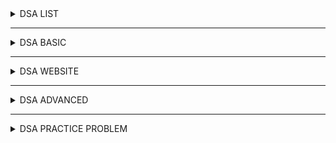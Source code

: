 <details> <summary> DSA LIST </summary>
  
  <br/>
  
 * [log2base2](https://log2base2.com/dsa?utm_src=youtube&utm_target=ydsarecall&gclid=Cj0KCQjwtsv7BRCmARIsANu-CQd29WxR72bpTKnwUWsdIBt0xJ84vPB5ltV5lqpFyiI5DNji8-QSXdAaAjDLEALw_wcB)
 * [Algorithm List and Technique List](https://github.com/hasancse91/Programming-Problem-In-Bengali/blob/master/Algorithm%20and%20Programming%20Technique%20Link.md)
 * [Algorithms required to solve all problems](https://www.quora.com/What-are-the-algorithms-required-to-solve-all-problems-using-C++-in-any-competitive-coding-contest)
  
</details>

---

<details> <summary> DSA BASIC </summary>
  
 <br/>

* [DSA-Training-2021](https://github.com/crux-bphc/DSA-Training-2021)
* [Hackerearth Competitive Programming](https://www.hackerearth.com/getstarted-competitive-programming/)
* [Summer-Group-2021](https://github.com/crux-bphc/CC-Summer-Group-2021)
* [Beginner Topics](https://github.com/the-hyp0cr1t3/CC/tree/master/Beginner%20Topics)
* [CUET Syllabus](https://drive.google.com/file/d/1JGNeGPyzaLTuw_F1DxlldjMbXBxX-3fG/view?usp=sharing)
* [Competitive Programmer’s Handbook](https://drive.google.com/file/d/1CSTWYKO5GxawqVAU2PNCFc3eeapngo1v/view?usp=sharing)
* [Abdul Bari](https://www.youtube.com/watch?v=0IAPZzGSbME&list=PLDN4rrl48XKpZkf03iYFl-O29szjTrs_O)
* [Jenny's lectures CS/IT NET&JRF](https://www.youtube.com/watch?v=AT14lCXuMKI&list=PLdo5W4Nhv31bbKJzrsKfMpo_grxuLl8LU)
* [Geeksforgeeks Competitive Programming – A Complete Guide](https://www.geeksforgeeks.org/competitive-programming-a-complete-guide/)
* [Colin Galen Cp road-map](https://docs.google.com/document/d/1-7Co93b504uyXyMjjE8bnLJP3d3QXvp_m1UjvbvdR2Y/edit)
  
</details>

---

<details> <summary> DSA WEBSITE </summary>
  
 <br/>
  
* [Hackerearth DSA](https://www.hackerearth.com/practice/)
* [Programiz DSA](https://www.programiz.com/dsa)
* [Geeksforgeeks DS](https://www.geeksforgeeks.org/data-structures/?ref=grb) / [Geeksforgeeks Algo](https://www.geeksforgeeks.org/fundamentals-of-algorithms/?ref=shm)
* [Javatpoint DS](https://www.javatpoint.com/data-structure-tutorial) / [Javatpoint Algo](https://www.javatpoint.com/daa-tutorial)
* [Tutorialspoint](https://www.tutorialspoint.com/data_structures_algorithms/asymptotic_analysis.htm)
* [Studytonight](https://www.studytonight.com/data-structures/introduction-to-sorting)

</details>

---

<details> <summary> DSA ADVANCED </summary>
  
 <br/>

* [শাফায়েতের ব্লগ](https://www.shafaetsplanet.com/)
* [Codeforces Catalog](https://codeforces.com/catalog)
* [ShahjalalShohag](https://github.com/PaponAhasan/Competitive-Programming-A-Complete-Guideline#what-is-competitive-programmingcp)
* [CP-Algorithms](https://cp-algorithms.com/index.html)
* [CodeChef_01](https://www.codechef.com/certification/data-structures-and-algorithms/prepare) / [CodeChef_02](https://drive.google.com/file/d/1gGmkLmIo8vetRUEOuyDgTANVSZCZ3HgevTm9T8tsG-R5smhfsJKsCVZsMB3u7KJ1cKM4XdNW-ZqVXZOE/view)
* [Abinash's blog](https://codeforces.com/blog/entry/13529)
* [Algorithm and programming Technique list](https://github.com/hasancse91/Programming-Problem-In-Bengali/blob/master/Algorithm%2C%20Data%20Structure%20Programming%20Technique%20List%20with%20LINKS.md)
* [বাংলায় প্রোগ্রামিং রিসোর্সসমূহ](https://github.com/me-shaon/bangla-programming-resources)
* [CodeChef DSA](https://discuss.codechef.com/t/data-structures-and-algorithms/6599)
* [Programming Camp Syllabus](https://docs.google.com/document/d/1_dc3Ifg7Gg1LxhiqMMmE9UbTsXpdRiYh4pKILYG2eA4/edit)
* [Codeforces - An awesome list for competitive programming!](https://codeforces.com/blog/entry/23054?)
* [Topcoder - COMPETITIVE PROGRAMMING](https://www.topcoder.com/thrive/tracks?track=Competitive%20Programming)
  
  
</details>

---

<details> <summary> DSA PRACTICE PROBLEM </summary>
  
 <br/>

* [CSES](https://cses.fi/problemset/)
* [Leetcode](https://leetcode.com/explore/learn/)
* [Shahjalalshohag Topic](https://blog.shahjalalshohag.com/topic-list/)
* [Leetcode Problemset](https://leetcode.com/problemset/all/)
* [Codechef Problem](https://www.codechef.com/LEARNDSA?itm_medium=navmenu&itm_campaign=learndsa)
* [Hackerearth](https://www.hackerearth.com/practice/notes/getting-started-with-the-sport-of-programming/)
* [CC/CSES/](https://github.com/the-hyp0cr1t3/CC/tree/master/CSES)
* [Codechef 3to4star](https://www.codechef.com/learning/3to4star/register)
* [Learning Camps](https://www.codechef.com/learning?itm_medium=navmenu&itm_campaign=learncp)
* [CSES problemset](https://cses.fi/problemset/list/)
* [CodeChef Youtube](https://www.youtube.com/c/CodeChef1/playlists)
* [Codechef Practice](https://www.codechef.com/practice?page=0&limit=20&sort_by=difficulty_rating&sort_order=asc&search=&start_rating=0&end_rating=999&topic=Binary+Search)
* [AtCoder Problems](https://kenkoooo.com/atcoder#/table//)
  
</details>

